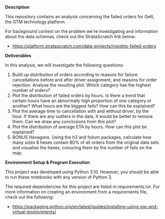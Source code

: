 **Description**

This repository contains an analysis concerning the failed orders for Gett, the GTM technology platform.

For background context on the problem we're investigating and information about the data schemas, check out the StrataScratch link below:
- https://platform.stratascratch.com/data-projects/insights-failed-orders


**Deliverables**

In this analysis, we will investigate the following questions:

1. Build up distribution of orders according to reasons for failure: cancellations before and after driver assignment, and reasons for order rejection. Analyse the resulting plot. Which category has the highest number of orders?
2. Plot the distribution of failed orders by hours. Is there a trend that certain hours have an abnormally high proportion of one category or another? What hours are the biggest fails? How can this be explained?
3. Plot the average time to cancellation with and without driver, by the hour. If there are any outliers in the data, it would be better to remove them. Can we draw any conclusions from this plot?
4. Plot the distribution of average ETA by hours. How can this plot be explained?
5. BONUS Hexagons. Using the h3 and folium packages, calculate how many sizes 8 hexes contain 80% of all orders from the original data sets and visualise the hexes, colouring them by the number of fails on the map.


**Environment Setup & Program Execution**

This project was developed using Python 3.10. However, you should be able to run these notebooks with any version of Python 3.

The required dependencies for this project are listed in requirements.txt. For more information on creating an environment from a requirements file, check out the following:
- https://packaging.python.org/en/latest/guides/installing-using-pip-and-virtual-environments/

